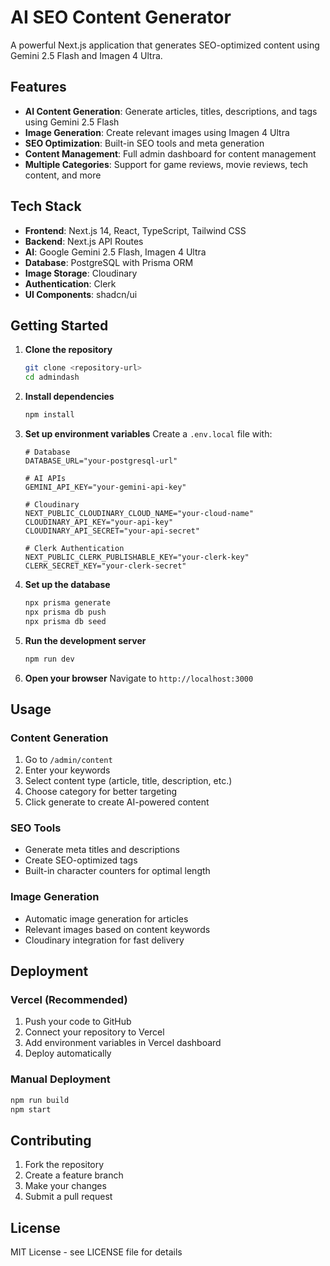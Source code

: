 # AI SEO Content Generator

A powerful Next.js application that generates SEO-optimized content using Gemini 2.5 Flash and Imagen 4 Ultra.

## Features

- **AI Content Generation**: Generate articles, titles, descriptions, and tags using Gemini 2.5 Flash
- **Image Generation**: Create relevant images using Imagen 4 Ultra
- **SEO Optimization**: Built-in SEO tools and meta generation
- **Content Management**: Full admin dashboard for content management
- **Multiple Categories**: Support for game reviews, movie reviews, tech content, and more

## Tech Stack

- **Frontend**: Next.js 14, React, TypeScript, Tailwind CSS
- **Backend**: Next.js API Routes
- **AI**: Google Gemini 2.5 Flash, Imagen 4 Ultra
- **Database**: PostgreSQL with Prisma ORM
- **Image Storage**: Cloudinary
- **Authentication**: Clerk
- **UI Components**: shadcn/ui

## Getting Started

1. **Clone the repository**
   ```bash
   git clone <repository-url>
   cd admindash
   ```

2. **Install dependencies**
   ```bash
   npm install
   ```

3. **Set up environment variables**
   Create a `.env.local` file with:
   ```env
   # Database
   DATABASE_URL="your-postgresql-url"
   
   # AI APIs
   GEMINI_API_KEY="your-gemini-api-key"
   
   # Cloudinary
   NEXT_PUBLIC_CLOUDINARY_CLOUD_NAME="your-cloud-name"
   CLOUDINARY_API_KEY="your-api-key"
   CLOUDINARY_API_SECRET="your-api-secret"
   
   # Clerk Authentication
   NEXT_PUBLIC_CLERK_PUBLISHABLE_KEY="your-clerk-key"
   CLERK_SECRET_KEY="your-clerk-secret"
   ```

4. **Set up the database**
   ```bash
   npx prisma generate
   npx prisma db push
   npx prisma db seed
   ```

5. **Run the development server**
   ```bash
   npm run dev
   ```

6. **Open your browser**
   Navigate to `http://localhost:3000`

## Usage

### Content Generation
1. Go to `/admin/content`
2. Enter your keywords
3. Select content type (article, title, description, etc.)
4. Choose category for better targeting
5. Click generate to create AI-powered content

### SEO Tools
- Generate meta titles and descriptions
- Create SEO-optimized tags
- Built-in character counters for optimal length

### Image Generation
- Automatic image generation for articles
- Relevant images based on content keywords
- Cloudinary integration for fast delivery

## Deployment

### Vercel (Recommended)
1. Push your code to GitHub
2. Connect your repository to Vercel
3. Add environment variables in Vercel dashboard
4. Deploy automatically

### Manual Deployment
```bash
npm run build
npm start
```

## Contributing

1. Fork the repository
2. Create a feature branch
3. Make your changes
4. Submit a pull request

## License

MIT License - see LICENSE file for details